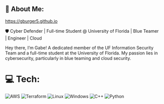 ## 💫 About Me:

https://gburger5.github.io

🛡️ Cyber Defender | Full-time Student @ University of Florida | Blue Teamer | Engineer | Cloud 

Hey there, I’m Gabe! A dedicated member of the UF Information Security Team and a full-time student at the University of Florida. My passion lies in cybersecurity, particularly in blue teaming and cloud security. 

# 💻 Tech:
![AWS](https://img.shields.io/badge/Amazon_AWS-FF9900?style=for-the-badge&logo=amazonaws&logoColor=white) ![Terraform](https://img.shields.io/badge/Terraform-7B42BC?style=for-the-badge&logo=terraform&logoColor=white) ![Linux](https://img.shields.io/badge/Linux-FCC624?style=for-the-badge&logo=linux&logoColor=black) ![Windows](https://img.shields.io/badge/Windows-0078D6?style=for-the-badge&logo=windows&logoColor=white) ![C++](https://img.shields.io/badge/C%2B%2B-00599C?style=for-the-badge&logo=c%2B%2B&logoColor=white) ![Python](https://img.shields.io/badge/Python-FFD43B?style=for-the-badge&logo=python&logoColor=blue)
